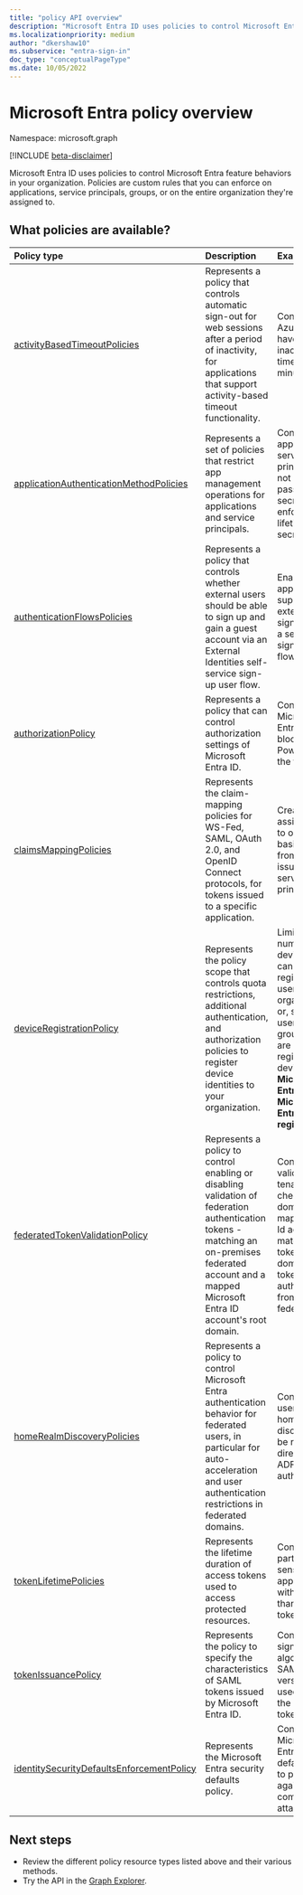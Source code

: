 ```yaml
---
title: "policy API overview"
description: "Microsoft Entra ID uses policies to control Microsoft Entra feature behaviors in your organization."
ms.localizationpriority: medium
author: "dkershaw10"
ms.subservice: "entra-sign-in"
doc_type: "conceptualPageType"
ms.date: 10/05/2022
---
```


# Microsoft Entra policy overview

Namespace: microsoft.graph

[!INCLUDE [beta-disclaimer](../../includes/beta-disclaimer.md)]

Microsoft Entra ID uses policies to control Microsoft Entra feature behaviors in your organization. Policies are custom rules that you can enforce on applications, service principals, groups, or on the entire organization they're assigned to.

## What policies are available?

| Policy type                                                                               | Description                                                                                                                                                                                       | Examples                                                                                                                                                                                               |
|:------------------------------------------------------------------------------------------|:--------------------------------------------------------------------------------------------------------------------------------------------------------------------------------------------------|:-------------------------------------------------------------------------------------------------------------------------------------------------------------------------------------------------------|
| [activityBasedTimeoutPolicies](activityBasedTimeoutPolicy.md)                             | Represents a policy that controls automatic sign-out for web sessions after a period of inactivity, for applications that support activity-based timeout functionality.                           | Configure the Azure portal to have an inactivity timeout of 15 minutes.                                                                                                                                |
| [applicationAuthenticationMethodPolicies](applicationAuthenticationMethodPolicy.md)       | Represents a set of policies that restrict app management operations for applications and service principals.                                                                                     | Configure applications or service principals to not use password secrets or enforce lifetime on secrets.                                                                                               |
| [authenticationFlowsPolicies](authenticationflowspolicy.md)                               | Represents a policy that controls whether external users should be able to sign up and gain a guest account via an External Identities self-service sign-up user flow.                            | Enable your applications to support external users signing up via a self-service sign-up user flow.                                                                                                    |
| [authorizationPolicy](authorizationpolicy.md)                                             | Represents a policy that can control authorization settings of Microsoft Entra ID.                                                                                                            | Configure Microsoft Entra ID to block MSOL PowerShell in the tenant.                                                                                                                                             |
| [claimsMappingPolicies](claimsMappingPolicy.md)                                           | Represents the claim-mapping policies for WS-Fed, SAML, OAuth 2.0, and OpenID Connect protocols, for tokens issued to a specific application.                                                     | Create and assign a policy to omit the basic claims from tokens issued to a service principal.                                                                                                         |
| [deviceRegistrationPolicy](deviceregistrationpolicy.md)                                   | Represents the policy scope that controls quota restrictions, additional authentication, and authorization policies to register device identities to your organization.                           | Limit the number of devices that can be registered to a user in your organization or, specify users or groups that are allowed to register devices using **Microsoft Entra join** or **Microsoft Entra registered**. |
| [federatedTokenValidationPolicy](federatedtokenvalidationpolicy.md) | Represents a policy to control enabling or disabling validation of federation authentication tokens -  matching an on-premises federated account and a mapped Microsoft Entra ID account's root domain. | Configure validation on tenants to check if the domain in the mapped Entra Id account matches the token issuer domain in a token post authentication from the federated IdP. |
| [homeRealmDiscoveryPolicies](homeRealmDiscoveryPolicy.md)                                 | Represents a policy to control Microsoft Entra authentication behavior for federated users, in particular for auto-acceleration and user authentication restrictions in federated domains. | Configure all users to skip home realm discovery and be routed directly to ADFS for authentication.                                                                                                    |
| [tokenLifetimePolicies](tokenlifetimepolicy.md)                                           | Represents the lifetime duration of access tokens used to access protected resources.                                                                                                             | Configure a particularly sensitive application with a shorter than default token lifetime.                                                                                                             |
| [tokenIssuancePolicy](tokenIssuancePolicy.md)                                             | Represents the policy to specify the characteristics of SAML tokens issued by Microsoft Entra ID.                                                                                                           | Configure the signing algorithm or SAML token version to be used to issue the SAML token.                                                                                                              |
| [identitySecurityDefaultsEnforcementPolicy](identitysecuritydefaultsenforcementpolicy.md) | Represents the Microsoft Entra security defaults policy.                                                                                                                                                 | Configure the Microsoft Entra security defaults policy to protect against common attacks.                                                                                                                     |

## Next steps

- Review the different policy resource types listed above and their various methods.
- Try the API in the [Graph Explorer](https://developer.microsoft.com/graph/graph-explorer).
